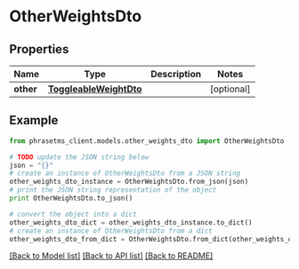 # OtherWeightsDto

## Properties

| Name      | Type                                              | Description | Notes      |
| --------- | ------------------------------------------------- | ----------- | ---------- |
| **other** | [**ToggleableWeightDto**](ToggleableWeightDto.md) |             | [optional] |

## Example

```python
from phrasetms_client.models.other_weights_dto import OtherWeightsDto

# TODO update the JSON string below
json = "{}"
# create an instance of OtherWeightsDto from a JSON string
other_weights_dto_instance = OtherWeightsDto.from_json(json)
# print the JSON string representation of the object
print OtherWeightsDto.to_json()

# convert the object into a dict
other_weights_dto_dict = other_weights_dto_instance.to_dict()
# create an instance of OtherWeightsDto from a dict
other_weights_dto_from_dict = OtherWeightsDto.from_dict(other_weights_dto_dict)
```

[[Back to Model list]](../README.md#documentation-for-models) [[Back to API list]](../README.md#documentation-for-api-endpoints) [[Back to README]](../README.md)
